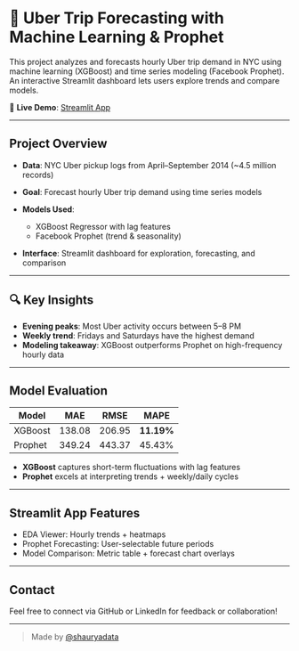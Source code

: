 # 🚖 Uber Trip Forecasting with Machine Learning & Prophet

This project analyzes and forecasts hourly Uber trip demand in NYC using machine learning (XGBoost) and time series modeling (Facebook Prophet). An interactive Streamlit dashboard lets users explore trends and compare models.

🔗 **Live Demo**: [Streamlit App](https://uber-trip-forecasting-ewcnitrzgihwss84tyvkhx.streamlit.app/)

---

## Project Overview

* **Data**: NYC Uber pickup logs from April–September 2014 (\~4.5 million records)
* **Goal**: Forecast hourly Uber trip demand using time series models
* **Models Used**:

  * XGBoost Regressor with lag features
  * Facebook Prophet (trend & seasonality)
* **Interface**: Streamlit dashboard for exploration, forecasting, and comparison

---

## 🔍 Key Insights

* **Evening peaks**: Most Uber activity occurs between 5–8 PM
* **Weekly trend**: Fridays and Saturdays have the highest demand
* **Modeling takeaway**: XGBoost outperforms Prophet on high-frequency hourly data

---

## Model Evaluation

| Model   | MAE    | RMSE   | MAPE       |
| ------- | ------ | ------ | ---------- |
| XGBoost | 138.08 | 206.95 | **11.19%** |
| Prophet | 349.24 | 443.37 | 45.43%     |

* **XGBoost** captures short-term fluctuations with lag features
* **Prophet** excels at interpreting trends + weekly/daily cycles

---

## Streamlit App Features

* EDA Viewer: Hourly trends + heatmaps
* Prophet Forecasting: User-selectable future periods
* Model Comparison: Metric table + forecast chart overlays

---

## Contact

Feel free to connect via GitHub or LinkedIn for feedback or collaboration!

---

> Made by [@shauryadata](https://github.com/shauryadata)
